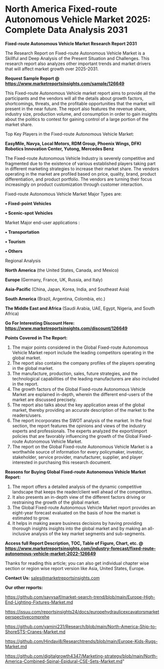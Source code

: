 # North America Fixed-route Autonomous Vehicle Market 2025: Complete Data Analysis 2031

<strong>Fixed-route Autonomous Vehicle Market Research Report 2031</strong>

The Research Report on Fixed-route Autonomous Vehicle Market is a Skillful and Deep Analysis of the Present Situation and Challenges. This research report also analyzes other important trends and market drivers that will affect market growth over 2025-2031.

<strong>Request Sample Report @ <a href=https://www.marketreportsinsights.com/sample/126649>https://www.marketreportsinsights.com/sample/126649</a></strong>

This Fixed-route Autonomous Vehicle market report aims to provide all the participants and the vendors will all the details about growth factors, shortcomings, threats, and the profitable opportunities that the market will present in the near future. The report also features the revenue share, industry size, production volume, and consumption in order to gain insights about the politics to contest for gaining control of a large portion of the market share.

Top Key Players in the Fixed-route Autonomous Vehicle Market:

<strong>EasyMile, Navya, Local Motors, RDM Group, Phoenix Wings, DFKI Robotics Innovation Center, Yutong, Mercedes Benz</strong>

The Fixed-route Autonomous Vehicle Industry is severely competitive and fragmented due to the existence of various established players taking part in different marketing strategies to increase their market share. The vendors operating in the market are profiled based on price, quality, brand, product differentiation, and product portfolio. The vendors are turning their focus increasingly on product customization through customer interaction.

Fixed-route Autonomous Vehicle Market Major Types are:

<strong>• Fixed-point Vehicles

• Scenic-spot Vehicles</strong>

Market Major end-user applications :

<strong>• Transportation

• Tourism

• Others</strong>

Regional Analysis

</u><strong><b>North America</b></strong> (the United States, Canada, and Mexico)

<strong><b>Europe </b></strong>(Germany, France, UK, Russia, and Italy)

<strong><b>Asia-Pacific</b></strong> (China, Japan, Korea, India, and Southeast Asia)

<strong><b>South America</b></strong> (Brazil, Argentina, Colombia, etc.)

<strong><b>The Middle East and Africa</b></strong> (Saudi Arabia, UAE, Egypt, Nigeria, and South Africa)

<strong>Go For Interesting Discount Here: <a href=https://www.marketreportsinsights.com/discount/126649>https://www.marketreportsinsights.com/discount/126649</a></strong>

<strong>Points Covered in The Report:</strong>
<ol>
  <li>The major points considered in the Global Fixed-route Autonomous Vehicle Market report include the leading competitors operating in the global market.</li>
  <li>The report also contains the company profiles of the players operating in the global market.</li>
  <li>The manufacture, production, sales, future strategies, and the technological capabilities of the leading manufacturers are also included in the report.</li>
  <li>The growth factors of the Global Fixed-route Autonomous Vehicle Market are explained in-depth, wherein the different end-users of the market are discussed precisely.</li>
  <li>The report also talks about the key application areas of the global market, thereby providing an accurate description of the market to the readers/users.</li>
  <li>The report incorporates the SWOT analysis of the market. In the final section, the report features the opinions and views of the industry experts and professionals. The experts analyzed the export/import policies that are favorably influencing the growth of the Global Fixed-route Autonomous Vehicle Market.</li>
  <li>The report on the Global Fixed-route Autonomous Vehicle Market is a worthwhile source of information for every policymaker, investor, stakeholder, service provider, manufacturer, supplier, and player interested in purchasing this research document.</li>
</ol>
<strong>Reasons for Buying Global Fixed-route Autonomous Vehicle Market Report:</strong>

<ol>
  <li>The report offers a detailed analysis of the dynamic competitive landscape that keeps the reader/client well ahead of the competitors.</li>
  <li>It also presents an in-depth view of the different factors driving or restraining the growth of the global market.</li>
  <li>The Global Fixed-route Autonomous Vehicle Market report provides an eight-year forecast evaluated on the basis of how the market is estimated to grow.</li>
  <li>It helps in making aware business decisions by having providing thorough insights insights into the global market and by making an all-inclusive analysis of the key market segments and sub-segments.</li>
</ol>
<strong>Access full Report Description, TOC, Table of Figure, Chart, etc. @ <a href=https://www.marketreportsinsights.com/industry-forecast/fixed-route-autonomous-vehicle-market-2022-126649>https://www.marketreportsinsights.com/industry-forecast/fixed-route-autonomous-vehicle-market-2022-126649</a></strong>


Thanks for reading this article; you can also get individual chapter wise section or region wise report version like Asia, United States, Europe.

<strong>Contact Us:</strong>
sales@marketreportsinsights.com

<strong>Our other reports:</strong>

<a href=https://github.com/sayysaif/market-search-trend/blob/main/Europe-High-End-Lighting-Fixtures-Market.md>https://github.com/sayysaif/market-search-trend/blob/main/Europe-High-End-Lighting-Fixtures-Market.md</a>

<a href=https://issuu.com/reportsinsights24/docs/europehydraulicexcavatorsmarketperspectivecomprehe>https://issuu.com/reportsinsights24/docs/europehydraulicexcavatorsmarketperspectivecomprehe</a>

<a href=https://github.com/yamini231/Research/blob/main/North-America-Ship-to-ShoreSTS-Cranes-Market.md>https://github.com/yamini231/Research/blob/main/North-America-Ship-to-ShoreSTS-Cranes-Market.md</a>

<a href=https://github.com/Hindavi8/Researchtrends/blob/main/Europe-Kids-Rugs-Market.md>https://github.com/Hindavi8/Researchtrends/blob/main/Europe-Kids-Rugs-Market.md</a>

<a href=https://github.com/digitalgrowth4347/Marketing-strategy/blob/main/North-America-Combined-Spinal-Epidural-CSE-Sets-Market.md>https://github.com/digitalgrowth4347/Marketing-strategy/blob/main/North-America-Combined-Spinal-Epidural-CSE-Sets-Market.md</a>"
